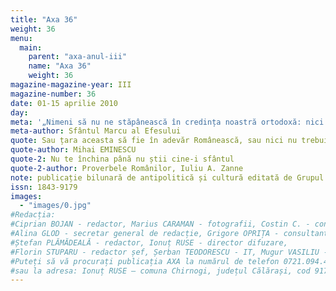 ```yaml
---
title: "Axa 36"
weight: 36
menu:
  main:
    parent: "axa-anul-iii"
    name: "Axa 36"
    weight: 36
magazine-magazine-year: III
magazine-number: 36
date: 01-15 aprilie 2010
day:
meta: '„Nimeni să nu ne stăpânească în credința noastră ortodoxă: nici un împărat, nici un ierarh, nici un mincinos sinod, nici altcineva, ci numai Unul Dumnezeu, care atât prin El cât și prin ucenicii Săi ne-a fost dat nouă.”'
meta-author: Sfântul Marcu al Efesului
quote: Sau țara aceasta să fie în adevăr Românească, sau nici nu trebuie să fie.
quote-author: Mihai EMINESCU
quote-2: Nu te închina până nu știi cine-i sfântul
quote-2-author: Proverbele Românilor, Iuliu A. Zanne
note: publicație bilunară de antipolitică și cultură editată de Grupul de Acțiune Națională
issn: 1843-9179
images:
  - "images/0.jpg"
#Redacția:
#Ciprian BOJAN - redactor, Marius CARAMAN - fotografii, Costin C. - consultant, Eleodorus ENĂCHESCU - redactor,
#Alina GLOD - secretar general de redacție, Grigore OPRIȚA - consultant, Dragoș NICU - redactor șef adjunct,
#Ștefan PLĂMĂDEALĂ - redactor, Ionuț RUSE - director difuzare,
#Florin STUPARU - redactor șef, Șerban TEODORESCU - IT, Mugur VASILIU - director.
#Puteți să vă procurați publicația AXA la numărul de telefon 0721.094.447 – Ionuț RUSE
#sau la adresa: Ionuț RUSE – comuna Chirnogi, județul Călărași, cod 917025
---
```

